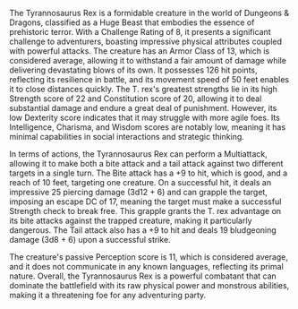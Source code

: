 The Tyrannosaurus Rex is a formidable creature in the world of Dungeons & Dragons, classified as a Huge Beast that embodies the essence of prehistoric terror. With a Challenge Rating of 8, it presents a significant challenge to adventurers, boasting impressive physical attributes coupled with powerful attacks. The creature has an Armor Class of 13, which is considered average, allowing it to withstand a fair amount of damage while delivering devastating blows of its own. It possesses 126 hit points, reflecting its resilience in battle, and its movement speed of 50 feet enables it to close distances quickly. The T. rex's greatest strengths lie in its high Strength score of 22 and Constitution score of 20, allowing it to deal substantial damage and endure a great deal of punishment. However, its low Dexterity score indicates that it may struggle with more agile foes. Its Intelligence, Charisma, and Wisdom scores are notably low, meaning it has minimal capabilities in social interactions and strategic thinking.

In terms of actions, the Tyrannosaurus Rex can perform a Multiattack, allowing it to make both a bite attack and a tail attack against two different targets in a single turn. The Bite attack has a +9 to hit, which is good, and a reach of 10 feet, targeting one creature. On a successful hit, it deals an impressive 25 piercing damage (3d12 + 6) and can grapple the target, imposing an escape DC of 17, meaning the target must make a successful Strength check to break free. This grapple grants the T. rex advantage on its bite attacks against the trapped creature, making it particularly dangerous. The Tail attack also has a +9 to hit and deals 19 bludgeoning damage (3d8 + 6) upon a successful strike.

The creature's passive Perception score is 11, which is considered average, and it does not communicate in any known languages, reflecting its primal nature. Overall, the Tyrannosaurus Rex is a powerful combatant that can dominate the battlefield with its raw physical power and monstrous abilities, making it a threatening foe for any adventuring party.